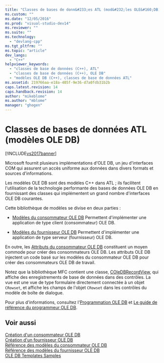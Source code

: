 ```yaml
---
title: "Classes de bases de donn&#233;es ATL (mod&#232;les OLE&#160;DB) | Microsoft Docs"
ms.custom: ""
ms.date: "12/05/2016"
ms.prod: "visual-studio-dev14"
ms.reviewer: ""
ms.suite: ""
ms.technology: 
  - "devlang-cpp"
ms.tgt_pltfrm: ""
ms.topic: "article"
dev_langs: 
  - "C++"
helpviewer_keywords: 
  - "classes de base de données (C++), ATL"
  - "classes de base de données (C++), OLE DB"
  - "modèles OLE DB (C++), classes de base de données ATL"
ms.assetid: 219766aa-e18a-405f-9e36-d7a0fdb31b2b
caps.latest.revision: 14
caps.handback.revision: 14
author: "mikeblome"
ms.author: "mblome"
manager: "ghogen"
---
```

# Classes de bases de donn&#233;es ATL (mod&#232;les OLE&#160;DB)
[!INCLUDE[vs2017banner](../assembler/inline/includes/vs2017banner.md)]

Microsoft fournit plusieurs implémentations d'OLE DB, un jeu d'interfaces COM qui assurent un accès uniforme aux données dans divers formats et sources d'informations.  
  
 Les modèles OLE DB sont des modèles C\+\+ dans ATL ; ils facilitent l'utilisation de la technologie performante des bases de données OLE DB en fournissant des classes qui implémentent un grand nombre d'interfaces OLE DB courantes.  
  
 Cette bibliothèque de modèles se divise en deux parties :  
  
-   [Modèles du consommateur OLE DB](../data/oledb/ole-db-consumer-templates-cpp.md) Permettent d'implémenter une application de type client \(consommateur\) OLE DB.  
  
-   [Modèles du fournisseur OLE DB](../data/oledb/ole-db-provider-templates-cpp.md) Permettent d'implémenter une application de type serveur \(fournisseur\) OLE DB.  
  
 En outre, les [Attributs du consommateur OLE DB](../windows/ole-db-consumer-attributes.md) constituent un moyen commode pour créer des consommateurs OLE DB.  Les attributs OLE DB injectent un code basé sur les modèles du consommateur OLE DB pour créer des consommateurs OLE DB de travail.  
  
 Notez que la bibliothèque MFC contient une classe, [COleDBRecordView](../mfc/reference/coledbrecordview-class.md), qui affiche des enregistrements de base de données dans des contrôles.  La vue est une vue de type formulaire directement connectée à un objet `CRowset`, et affiche les champs de l'objet `CRowset` dans les contrôles du modèle de boîte de dialogue.  
  
 Pour plus d'informations, consultez l'[Programmation OLE DB](../data/oledb/ole-db-programming.md) et [Le guide de référence du programmeur OLE DB](http://go.microsoft.com/fwlink/?LinkId=121548).  
  
## Voir aussi  
 [Création d'un consommateur OLE DB](../data/oledb/creating-an-ole-db-consumer.md)   
 [Création d'un fournisseur OLE DB](../data/oledb/creating-an-ole-db-provider.md)   
 [Référence des modèles du consommateur OLE DB](../data/oledb/ole-db-consumer-templates-reference.md)   
 [Référence des modèles du fournisseur OLE DB](../data/oledb/ole-db-provider-templates-reference.md)   
 [OLE DB Templates Samples](http://msdn.microsoft.com/fr-fr/08958863-0b5f-41ad-ae99-fca7440c553c)
